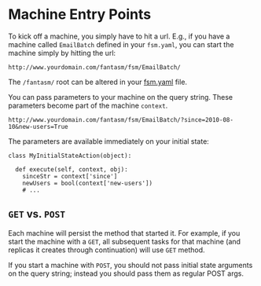 # Machine Entry Points #

To kick off a machine, you simply have to hit a url. E.g., if you have a machine called `EmailBatch` defined in your `fsm.yaml`, you can start the machine simply by hitting the url:

```
http://www.yourdomain.com/fantasm/fsm/EmailBatch/
```

The `/fantasm/` root can be altered in your [fsm.yaml](YamlDescription#Top-level_YAML_attributes.md) file.

You can pass parameters to your machine on the query string. These parameters become part of the machine `context`.

```
http://www.yourdomain.com/fantasm/fsm/EmailBatch/?since=2010-08-10&new-users=True
```

The parameters are available immediately on your initial state:

```
class MyInitialStateAction(object):

  def execute(self, context, obj):
    sinceStr = context['since']
    newUsers = bool(context['new-users'])
    # ...
```

## `GET` vs. `POST` ##

Each machine will persist the method that started it. For example, if you start the machine with a `GET`, all subsequent tasks for that machine (and replicas it creates through continuation) will use `GET` method.

If you start a machine with `POST`, you should not pass initial state arguments on the query string; instead you should pass them as regular POST args.